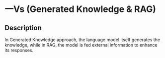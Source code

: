 # 一Vs (Generated Knowledge & RAG)

## Description

In Generated Knowledge approach, the language model itself generates the knowledge, while in RAG, the model is fed external information to enhance its responses.
